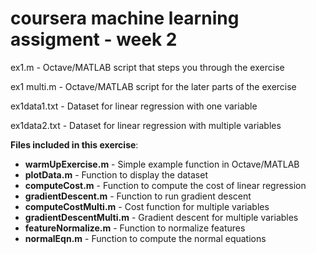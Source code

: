 # coursera machine learning assigment - week 2

ex1.m - Octave/MATLAB script that steps you through the exercise

ex1 multi.m - Octave/MATLAB script for the later parts of the exercise

ex1data1.txt - Dataset for linear regression with one variable

ex1data2.txt - Dataset for linear regression with multiple variables


**Files included in this exercise**:

* **warmUpExercise.m** - Simple example function in Octave/MATLAB
* **plotData.m** - Function to display the dataset
* **computeCost.m** - Function to compute the cost of linear regression
* **gradientDescent.m** - Function to run gradient descent
* **computeCostMulti.m** - Cost function for multiple variables
* **gradientDescentMulti.m** - Gradient descent for multiple variables
* **featureNormalize.m** - Function to normalize features
* **normalEqn.m** - Function to compute the normal equations